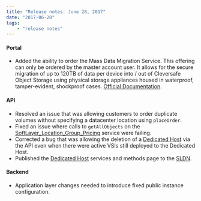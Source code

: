 ```yaml
---
title: "Release notes: June 28, 2017"
date: "2017-06-28"
tags:
    - "release notes"
---
```


#### Portal
+ Added the ability to order the Mass Data Migration Service. This offering can only be ordered by the master account user. It allows for the secure migration of up to 120TB of data per device into / out of Cleversafe Object Storage using physical storage appliances housed in waterproof, tamper-evident, shockproof cases. [Official Documentation](https://console.bluemix.net/docs/infrastructure/mass-data-migration/index.html#ibm-bluemix-mass-data-migration).

#### API
+ Resolved an issue that was allowing customers to order duplicate volumes without specifying a datacenter location using `placeOrder`.
+ Fixed an issue where calls to `getAllObjects` on the [SoftLayer_Location_Group_Pricing](http://sldn.softlayer.com/reference/services/SoftLayer_Location_Group_Pricing) service were failing.
+ Corrected a bug that was allowing the deletion of a [Dedicated Host](http://sldn.softlayer.com/reference/services/SoftLayer_Virtual_DedicatedHost) via the API even when there were active VSIs still deployed to the Dedicated Host. 
+ Published the [Dedicated Host](http://sldn.softlayer.com/reference/services/SoftLayer_Virtual_DedicatedHost) services and methods page to the [SLDN](http://sldn.softlayer.com).

#### Backend
+ Application layer changes needed to introduce fixed public instance configuration.
